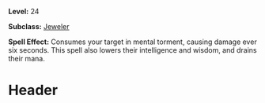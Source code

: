 <!-- TITLE: Spell: Gleaming Torment -->
<!-- SUBTITLE:  -->

**Level:** 24

**Subclass:** [Jeweler](jeweler)

**Spell Effect:** Consumes your target in mental torment, causing damage ever six seconds.  This spell also lowers their intelligence and wisdom, and drains their mana.

# Header